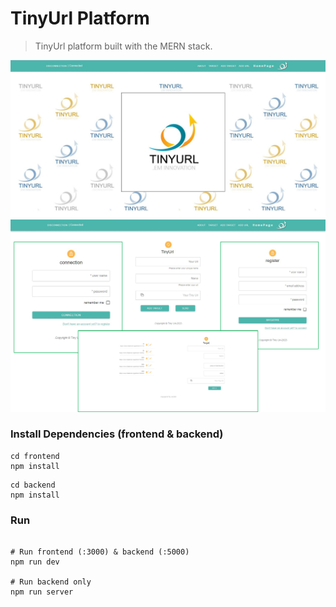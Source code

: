 
# TinyUrl Platform

>TinyUrl platform built with the MERN stack.

<img src="frontend/public/images/img2-md.jpg">
<img src="frontend/public/images/img1-md.png">


### Install Dependencies (frontend & backend)

```
cd frontend
npm install
```

```
cd backend
npm install
```

### Run

```

# Run frontend (:3000) & backend (:5000)
npm run dev

# Run backend only
npm run server

